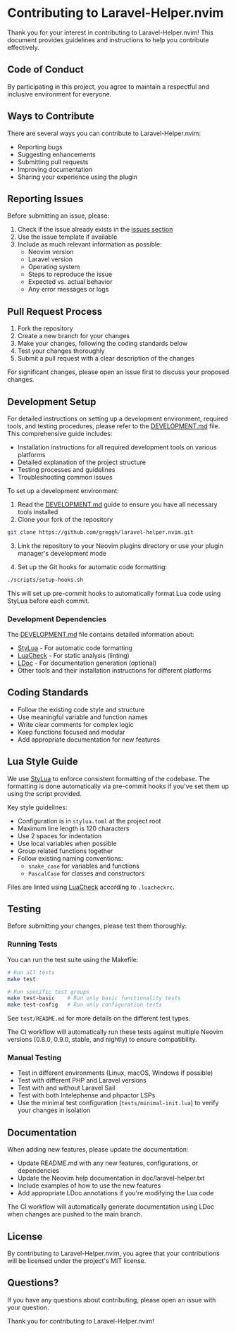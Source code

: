 # Contributing to Laravel-Helper.nvim

Thank you for your interest in contributing to Laravel-Helper.nvim! This document provides guidelines and instructions to help you contribute effectively.

## Code of Conduct

By participating in this project, you agree to maintain a respectful and inclusive environment for everyone.

## Ways to Contribute

There are several ways you can contribute to Laravel-Helper.nvim:

- Reporting bugs
- Suggesting enhancements
- Submitting pull requests
- Improving documentation
- Sharing your experience using the plugin

## Reporting Issues

Before submitting an issue, please:

1. Check if the issue already exists in the [issues section](https://github.com/greggh/laravel-helper.nvim/issues)
2. Use the issue template if available
3. Include as much relevant information as possible:
   - Neovim version
   - Laravel version
   - Operating system
   - Steps to reproduce the issue
   - Expected vs. actual behavior
   - Any error messages or logs

## Pull Request Process

1. Fork the repository
2. Create a new branch for your changes
3. Make your changes, following the coding standards below
4. Test your changes thoroughly
5. Submit a pull request with a clear description of the changes

For significant changes, please open an issue first to discuss your proposed changes.

## Development Setup

For detailed instructions on setting up a development environment, required tools, and testing procedures, please refer to the [DEVELOPMENT.md](DEVELOPMENT.md) file. This comprehensive guide includes:

- Installation instructions for all required development tools on various platforms
- Detailed explanation of the project structure
- Testing processes and guidelines
- Troubleshooting common issues

To set up a development environment:

1. Read the [DEVELOPMENT.md](DEVELOPMENT.md) guide to ensure you have all necessary tools installed
2. Clone your fork of the repository
```bash
git clone https://github.com/greggh/laravel-helper.nvim.git
```

3. Link the repository to your Neovim plugins directory or use your plugin manager's development mode

4. Set up the Git hooks for automatic code formatting:
```bash
./scripts/setup-hooks.sh
```

This will set up pre-commit hooks to automatically format Lua code using StyLua before each commit.

### Development Dependencies

The [DEVELOPMENT.md](DEVELOPMENT.md) file contains detailed information about:

- [StyLua](https://github.com/JohnnyMorganz/StyLua) - For automatic code formatting
- [LuaCheck](https://github.com/mpeterv/luacheck) - For static analysis (linting)
- [LDoc](https://github.com/lunarmodules/LDoc) - For documentation generation (optional)
- Other tools and their installation instructions for different platforms

## Coding Standards

- Follow the existing code style and structure
- Use meaningful variable and function names
- Write clear comments for complex logic
- Keep functions focused and modular
- Add appropriate documentation for new features

## Lua Style Guide

We use [StyLua](https://github.com/JohnnyMorganz/StyLua) to enforce consistent formatting of the codebase. The formatting is done automatically via pre-commit hooks if you've set them up using the script provided.

Key style guidelines:
- Configuration is in `stylua.toml` at the project root
- Maximum line length is 120 characters
- Use 2 spaces for indentation
- Use local variables when possible
- Group related functions together
- Follow existing naming conventions:
  - `snake_case` for variables and functions
  - `PascalCase` for classes and constructors

Files are linted using [LuaCheck](https://github.com/mpeterv/luacheck) according to `.luacheckrc`.

## Testing

Before submitting your changes, please test them thoroughly:

### Running Tests

You can run the test suite using the Makefile:

```bash
# Run all tests
make test

# Run specific test groups
make test-basic    # Run only basic functionality tests
make test-config   # Run only configuration tests
```

See `test/README.md` for more details on the different test types.

The CI workflow will automatically run these tests against multiple Neovim versions (0.8.0, 0.9.0, stable, and nightly) to ensure compatibility.

### Manual Testing

- Test in different environments (Linux, macOS, Windows if possible)
- Test with different PHP and Laravel versions
- Test with and without Laravel Sail
- Test with both Intelephense and phpactor LSPs
- Use the minimal test configuration (`tests/minimal-init.lua`) to verify your changes in isolation

## Documentation

When adding new features, please update the documentation:

- Update README.md with any new features, configurations, or dependencies
- Update the Neovim help documentation in doc/laravel-helper.txt
- Include examples of how to use the new features
- Add appropriate LDoc annotations if you're modifying the Lua code

The CI workflow will automatically generate documentation using LDoc when changes are pushed to the main branch.

## License

By contributing to Laravel-Helper.nvim, you agree that your contributions will be licensed under the project's MIT license.

## Questions?

If you have any questions about contributing, please open an issue with your question.

Thank you for contributing to Laravel-Helper.nvim!